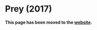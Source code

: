 # Prey (2017)

**This page has been moved to the [website](https://illusion0001.github.io/patch).**

<!--


[Installation Guide](https://illusion0001.github.io/install-instructions/)

## 60 FPS Unlock

Author: [illusion](https://twitter.com/illusion0002)

In file `PreyDll.prx`
    
<details>
<summary>Code 1.10 (Click to Expand)</summary>

```
48 8B 45 90 8B 7B 70 8B 70 48

48 8B 45 90 8B 7B 70 31 F6 90
```

</details>

## Resolution Patch

Author: [illusion](https://twitter.com/illusion0002)

In file `PreyDll.prx`

<details>
<summary>Code 1.10 (Click to Expand)</summary>

```
# call

48 C7 83 48 5D 00 00 00 00 00 00 8B 83 58 5E 00 00

48 C7 83 48 5D 00 00 00 00 00 00 E8 FF 6E E7 FF 90

# main code

55 48 89 E5 41 57 41 56 41 54 53 48 83 EC 20 4C 8B 3D AA 67 81 01 48 89 FB 49 8B 07 48 89 45 D8 48 8B 03 FF

# For Base (960x540)

C3 C7 83 58 5E 00 00 C0 03 00 00 C7 83 5C 5E 00 00 1C 02 00 00 8B 83 58 5E 00 00 C3 48 89 45 D8 48 8B 03 FF

# For Neo (1600x900)

C3 C7 83 58 5E 00 00 40 06 00 00 C7 83 5C 5E 00 00 84 03 00 00 8B 83 58 5E 00 00 C3 48 89 45 D8 48 8B 03 FF
```

</details>

